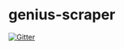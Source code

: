 # genius-scraper

[![Gitter](https://badges.gitter.im/baronvonbadguy/genius-scraper.svg)](https://gitter.im/baronvonbadguy/genius-scraper?utm_source=badge&utm_medium=badge&utm_campaign=pr-badge&utm_content=badge)